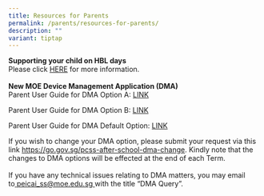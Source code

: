 ```yaml
---
title: Resources for Parents
permalink: /parents/resources-for-parents/
description: ""
variant: tiptap
---
```

<p><strong>Supporting your child on HBL days</strong>
<br>Please click <a href="https://drive.google.com/file/d/1txnRihNcYINKnLP_fD5HS2cfn3t6XtGy/view" rel="noopener noreferrer nofollow" target="_blank">HERE</a> for
more information.
<br>
<br><strong>New MOE Device Management Application (DMA)</strong>
<br>Parent User Guide for DMA Option A: <a href="https://drive.google.com/file/d/1AH2KkX0YRtAp-gtKuY-vheMZeSVPYGQG/view" rel="noopener noreferrer nofollow" target="_blank">LINK</a>
</p>
<p>Parent User Guide for DMA Option B: <a href="https://drive.google.com/file/d/18h6KnwNVrfYsUhScXJXtjfjqcIwaO7BF/view" rel="noopener noreferrer nofollow" target="_blank">LINK</a>
</p>
<p>Parent User Guide for DMA Default Option: <a href="https://drive.google.com/file/d/1nc4nV1i0s_gN9QUJamI-dlwiKJGKwBV4/view?usp=sharing" rel="noopener noreferrer nofollow" target="_blank">LINK</a>
</p>
<p>If you wish to change your DMA option, please submit your request via
this link&nbsp;<a href="https://go.gov.sg/pcss-after-school-dma-change" rel="noopener noreferrer nofollow" target="_blank">https://go.gov.sg/pcss-after-school-dma-change</a>.
Kindly note that the changes to DMA options will be effected at the end
of each Term.
<br>
<br>If you have any technical issues relating to DMA matters, you may email
to<u>&nbsp;</u><a href="mailto:peicai_ss@moe.edu.sg" rel="noopener noreferrer nofollow" target="_blank">peicai_ss@moe.edu.sg</a><u>&nbsp;</u>with
the title “DMA Query”.</p>
